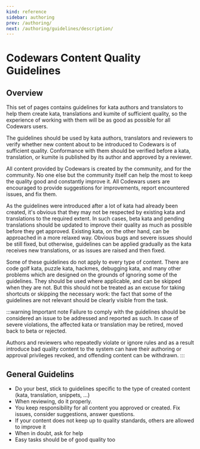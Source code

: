 ```yaml
---
kind: reference
sidebar: authoring
prev: /authoring/
next: /authoring/guidelines/description/
---
```


# Codewars Content Quality Guidelines

## Overview

This set of pages contains guidelines for kata authors and translators to help them create kata, translations and kumite of sufficient quality, so the experience of working with them will be as good as possible for all Codewars users.

The guidelines should be used by kata authors, translators and reviewers to verify whether new content about to be introduced to Codewars is of sufficient quality. Conformance with them should be verified before a kata, translation, or kumite is published by its author and approved by a reviewer.

All content provided by Codewars is created by the community, and for the community. No one else but the community itself can help the most to keep the quality good and constantly improve it. All Codewars users are encouraged to provide suggestions for improvements, report encountered issues, and fix them.

As the guidelines were introduced after a lot of kata had already been created, it's obvious that they may not be respected by existing kata and translations to the required extent. In such cases, beta kata and pending translations should be updated to improve their quality as much as possible before they get approved. Existing kata, on the other hand, can be approached in a more relaxed way. Obvious bugs and severe issues should be still fixed, but otherwise, guidelines can be applied gradually as the kata receives new translations, or as issues are raised and then fixed.

Some of these guidelines do not apply to every type of content. There are code golf kata, puzzle kata, hackmes, debugging kata, and many other problems which are designed on the grounds of ignoring some of the guidelines. They should be used where applicable, and can be skipped when they are not. But this should not be treated as an excuse for taking shortcuts or skipping the necessary work: the fact that some of the guidelines are not relevant should be clearly visible from the task.

:::warning Important note
Failure to comply with the guidelines should be considered an issue to be addressed and reported as such. In case of severe violations, the affected kata or translation may be retired, moved back to beta or rejected.

Authors and reviewers who repeatedly violate or ignore rules and as a result introduce bad quality content to the system can have their authoring or approval privileges revoked, and offending content can be withdrawn.
:::

## General Guidelins

- Do your best, stick to guidelines specific to the type of created content (kata, translation, snippets, ...)
- When reviewing, do it properly.
- You keep responsibility for all content you approved or created. Fix issues, consider suggestions, answer questions.
- If your content does not keep up to quality standards, others are allowed to improve it
- When in doubt, ask for help
- Easy tasks should be of good quality too
